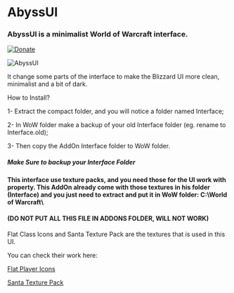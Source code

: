 # AbyssUI
### AbyssUI is a minimalist World of Warcraft interface.

[![Donate](https://img.shields.io/badge/Donate-PayPal-green.svg)](https://www.paypal.com/cgi-bin/webscr?cmd=_s-xclick&hosted_button_id=2HA68SU9NYVGU)

![AbyssUI](http://cdn-wow.mmoui.com/preview/pvw69943.jpg)

It change some parts of the interface to make the Blizzard UI more clean, minimalist and a bit of dark.

How to Install?

1- Extract the compact folder, and you will notice a folder named Interface;

2- In WoW folder make a backup of your old Interface folder (eg. rename to Interface.old);

3- Then copy the AddOn Interface folder to WoW folder.


##### Make Sure to backup your Interface Folder

#### This interface use texture packs, and you need those for the UI work with property. This AddOn already come with those textures in his folder (Interface) and you just need to extract and put it in WoW folder: C:\World of Warcraft\

#### (DO NOT PUT ALL THIS FILE IN ADDONS FOLDER, WILL NOT WORK)


Flat Class Icons and Santa Texture Pack are the textures that is used in this UI. 

You can check their work here:

[Flat Player Icons](http://www.wowinterface.com/downloads/info24101-FlatPlayerIcons.html)

[Santa Texture Pack](http://www.wowinterface.com/downloads/info18608-SantaUITextures.html)
